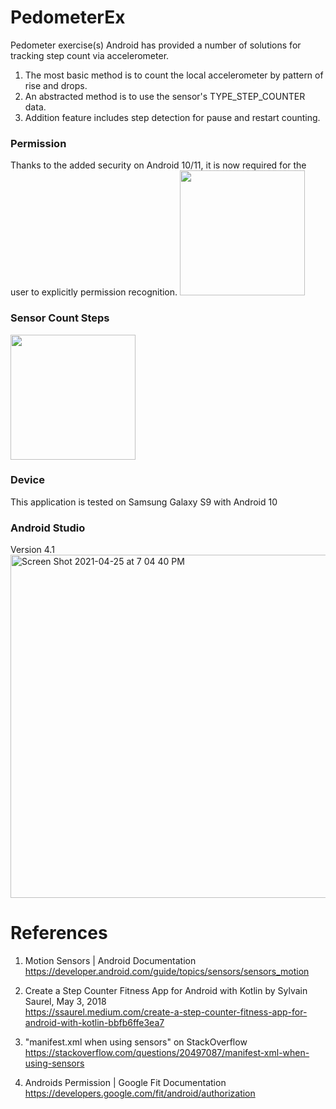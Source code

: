 # PedometerEx
Pedometer exercise(s)
Android has provided a number of solutions for tracking step count via accelerometer.
1. The most basic method is to count the local accelerometer by pattern of rise and drops.
2. An abstracted method is to use the sensor's TYPE_STEP_COUNTER data.
3. Addition feature includes step detection for pause and restart counting.

### Permission
Thanks to the added security on Android 10/11, it is now required for the user to explicitly permission recognition.
<img width="200" src="https://user-images.githubusercontent.com/1282659/116013991-9b3ef900-a5f8-11eb-8fa3-013df1457a58.jpg">

### Sensor Count Steps
<img width="200" src="https://user-images.githubusercontent.com/1282659/116013992-9c702600-a5f8-11eb-8874-d5c97723b3c6.jpg">

### Device
This application is tested on Samsung Galaxy S9 with Android 10

### Android Studio
Version 4.1
<img width="549" alt="Screen Shot 2021-04-25 at 7 04 40 PM" src="https://user-images.githubusercontent.com/1282659/116014090-1e604f00-a5f9-11eb-9de7-c58d9a7b3cfb.png">

# References

1. Motion Sensors | Android Documentation \
https://developer.android.com/guide/topics/sensors/sensors_motion

2. Create a Step Counter Fitness App for Android with Kotlin by Sylvain Saurel, May 3, 2018 \
https://ssaurel.medium.com/create-a-step-counter-fitness-app-for-android-with-kotlin-bbfb6ffe3ea7

3. "manifest.xml when using sensors" on StackOverflow \
https://stackoverflow.com/questions/20497087/manifest-xml-when-using-sensors

4. Androids Permission | Google Fit Documentation \
https://developers.google.com/fit/android/authorization



